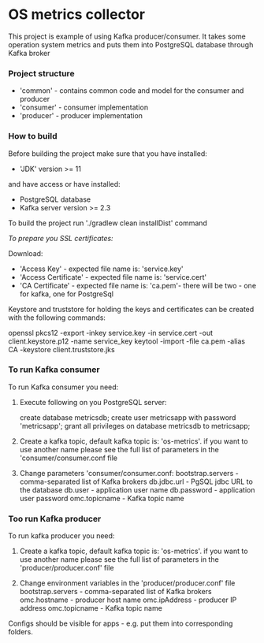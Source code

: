 # OS metrics collector

This project is example of using Kafka producer/consumer.
It takes some operation system metrics and puts them into PostgreSQL database through Kafka broker

### Project structure
- 'common' - contains common code and model for the consumer and producer
- 'consumer' - consumer implementation
- 'producer' - producer implementation

### How to build
Before building the project make sure that you have installed:
- 'JDK' version >= 11

and have access or have installed:
- PostgreSQL database
- Kafka server version >= 2.3

To build the project run './gradlew clean installDist' command

*To prepare you SSL certificates:*

Download:
- 'Access Key' - expected file name is: 'service.key'
- 'Access Certificate' - expected file name is: 'service.cert'
- 'CA Certificate' - expected file name is: 'ca.pem'- there will be two - one for kafka, one for PostgreSql

Keystore and truststore for holding the keys and certificates can be 
created with the following commands:

openssl pkcs12 -export -inkey service.key -in service.cert -out client.keystore.p12 -name service_key
keytool -import -file ca.pem -alias CA -keystore client.truststore.jks

### To run Kafka consumer
To run Kafka consumer you need:

1. Execute following on you PostgreSQL server:
	
	create database metricsdb;
	create user metricsapp with password 'metricsapp';
	grant all privileges on database metricsdb to metricsapp;

2. Create a kafka topic, default kafka topic is: 'os-metrics'.
if you want to use another name please see the full list of parameters in the 'consumer/consumer.conf file

3. Change parameters  'consumer/consumer.conf: 
    bootstrap.servers - comma-separated list of Kafka brokers
    db.jdbc.url - PgSQL jdbc URL to the database
    db.user - application user name
    db.password - application user password
    omc.topicname - Kafka topic name
    
### Too run Kafka producer
To run kafka producer you need:

1. Create a kafka topic, default kafka topic is: 'os-metrics'. 
if you want to use another name please see the full list of parameters in the 'producer/producer.conf' file

2. Change environment variables in the 'producer/producer.conf' file
    bootstrap.servers - comma-separated list of Kafka brokers
    omc.hostname - producer host name
    omc.ipAddress - producer IP address
    omc.topicname - Kafka topic name
 
Configs should be visible for apps - e.g. put them into corresponding folders.



